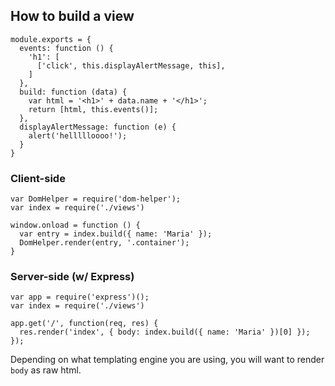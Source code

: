 ## How to build a view
````
module.exports = {
  events: function () {
    'h1': [
      ['click', this.displayAlertMessage, this],
    ]
  },
  build: function (data) {
    var html = '<h1>' + data.name + '</h1>';
    return [html, this.events()];
  },
  displayAlertMessage: function (e) {
    alert('hellllloooo!');
  }
}
````

### Client-side
````
var DomHelper = require('dom-helper');
var index = require('./views')

window.onload = function () {
  var entry = index.build({ name: 'Maria' });
  DomHelper.render(entry, '.container');
}
````

### Server-side (w/ Express)
````
var app = require('express')();
var index = require('./views')

app.get('/', function(req, res) {
  res.render('index', { body: index.build({ name: 'Maria' })[0] });
}); 
````

Depending on what templating engine you are using, you will want to render `body` as raw html.
